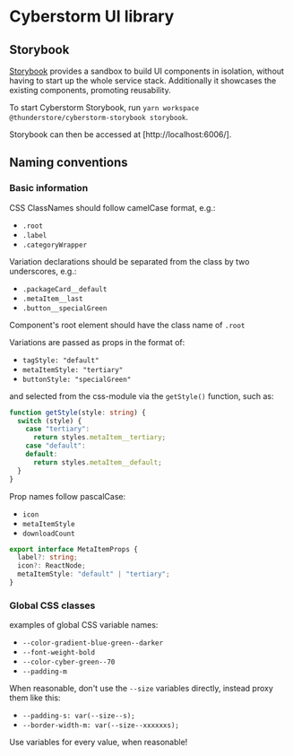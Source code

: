 # Cyberstorm UI library

## Storybook

[Storybook](https://storybook.js.org/docs/react/get-started/introduction)
provides a sandbox to build UI components in isolation, without having to start
up the whole service stack. Additionally it showcases the existing components,
promoting reusability.

To start Cyberstorm Storybook, run `yarn workspace @thunderstore/cyberstorm-storybook storybook`.

Storybook can then be accessed at [http://localhost:6006/].

## Naming conventions

### Basic information

CSS ClassNames should follow camelCase format, e.g.:

- `.root`
- `.label`
- `.categoryWrapper`

Variation declarations should be separated from the class by two underscores, e.g.:

- `.packageCard__default`
- `.metaItem__last`
- `.button__specialGreen`

Component's root element should have the class name of `.root`


Variations are passed as props in the format of:
- `tagStyle: "default"`
- `metaItemStyle: "tertiary"`
- `buttonStyle: "specialGreen"`

and selected from the css-module via the `getStyle()` function, such as:
```typescript
function getStyle(style: string) {
  switch (style) {
    case "tertiary":
      return styles.metaItem__tertiary;
    case "default":
    default:
      return styles.metaItem__default;
  }
}
```

Prop names follow pascalCase:
- `icon`
- `metaItemStyle`
- `downloadCount`

```typescript
export interface MetaItemProps {
  label?: string;
  icon?: ReactNode;
  metaItemStyle: "default" | "tertiary";
}
```


### Global CSS classes
examples of global CSS variable names:
- `--color-gradient-blue-green--darker`
- `--font-weight-bold`
- `--color-cyber-green--70`
- `--padding-m`

When reasonable, don't use the `--size` variables directly, instead proxy them like this:
- `--padding-s: var(--size--s);`
- `--border-width-m: var(--size--xxxxxxs);`

Use variables for every value, when reasonable!
